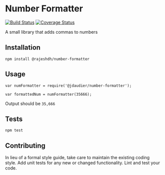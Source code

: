 Number Formatter
=========
[![Build Status](https://travis-ci.org/rajeshdh/number-formatter.svg?branch=master)](https://travis-ci.org/rajeshdh/number-formatter)
[![Coverage Status](https://coveralls.io/repos/github/rajeshdh/number-formatter/badge.svg?branch=master)](https://coveralls.io/github/rajeshdh/number-formatter?branch=master)

A small library that adds commas to numbers

## Installation

  `npm install @rajeshdh/number-formatter`

## Usage

    var numFormatter = require('@jdaudier/number-formatter');

    var formattedNum = numFormatter(35666);
  
  
  Output should be `35,666`


## Tests

  `npm test`

## Contributing

In lieu of a formal style guide, take care to maintain the existing coding style. Add unit tests for any new or changed functionality. Lint and test your code.